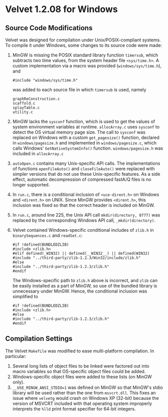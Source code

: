 Velvet 1.2.08 for Windows
=========================

Source Code Modifications
-------------------------

Velvet was designed for compilation under Unix/POSIX-compliant systems.  To compile it under Windows, some changes to its source code were made:

1.	MinGW is missing the POSIX standard library function `timersub`, which subtracts two time values, from the system header file `<sys/time.h>`.  A custom implementation via a macro was provided (`windows/sys/time.h`), and

		#include "windows/sys/time.h"
		
	was added to each source file in which `timersub` is used, namely

		graphReConstruction.c
		scaffold.c
		splayTable.c
		utility.c

2.	MinGW lacks the `sysconf` function, which is used to get the values of system environment variables at runtime.  `allocArray.c` uses `sysconf` to detect the OS virtual memory page size.  The call to `sysconf` was replaced on Windows with a custom `get_pagesize()` function, declared in `windows/pagesize.h` and implemented in `windows/pagesize.c`, which calls Windows' `GetNativeSystemInfo()` function.  `windows/pagesize.h` was included in `allocArray.c`
3.	`autoOpen.c` contains many Unix-specific API calls.  The implementations of functions `openFileAuto()` and `closeFileAuto()` were replaced with simpler versions that do not use these Unix-specific features.  As a side effect, automatic decompression of compressed fastA/Q files is no longer supported.
4.	In `run.c`, there is a conditional inclusion of `<uce-dirent.h>` on Windows and `<dirent.h>` on UNIX.  Since MinGW provides `<dirent.h>`, this inclusion was fixed so that the correct header is included on MinGW.
5.	In `run.c`, around line 225, the Unix API call `mkdir(directory, 0777)` was replaced by the corresponding Windows API call, `_mkdir(directory)`.
6.	Velvet contained Windows-specific conditional includes of `zlib.h` in `binarySequences.c` and `readSet.c`:

		#if !defined(BUNDLEDZLIB)
		#include <zlib.h>
		#elif defined(_WIN32) || defined(__WIN32__) || defined(WIN32)
		#include "../third-party/zlib-1.2.3/Win32/include/zlib.h"
		#else
		#include "../third-party/zlib-1.2.3/zlib.h"
		#endif
		
	The Windows-specific path to `zlib.h` above is incorrect, and `zlib` can be easily installed as a part of MinGW, so use of the bundled library is unnecessary under MinGW.  Hence, the conditional inclusion was simplified to

		#if !defined(BUNDLEDZLIB)
		#include <zlib.h>
		#else
		#include "../third-party/zlib-1.2.3/zlib.h"
		#endif

Compilation Settings
--------------------

The Velvet `Makefile` was modified to ease multi-platform compilation.  In particular:

1.	Several long lists of object files to be linked were factored out into macro variables so that OS-specific object files could be added.
2.	Windows-specific object files were added to these lists (on MinGW only).
3.	`__USE_MINGW_ANSI_STDIO=1` was defined on MinGW so that MinGW's stdio library will be used rather than the one
	from `msvcrt.dll`.  This fixes an issue where `velvetg` would crash on Windows XP (32-bit) because the version of MSVCRT
	included with that operating system improperly interprets the `%lld` print format specifier for 64-bit integers.